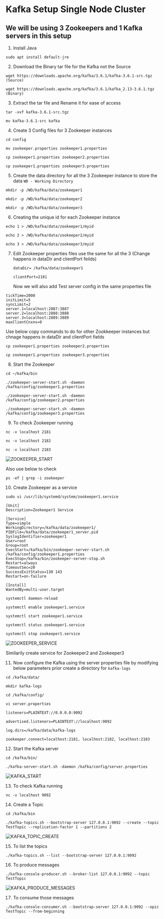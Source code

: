 # Kafka Setup Single Node Cluster

## We will be using 3 Zookeepers and 1 Kafka servers in this setup 

1. Install Java
   
```
sudo apt install default-jre
```


2. Download the Binary tar file for the Kafka not the Source
   
```
wget https://downloads.apache.org/kafka/3.6.1/kafka-3.6.1-src.tgz (Source)
```
```
wget https://downloads.apache.org/kafka/3.6.1/kafka_2.13-3.6.1.tgz (Binary)
```


3. Extract the tar file and Rename it for ease of access
   
```
tar -xvf kafka-3.6.1-src.tgz
```
```
mv kafka-3.6.1-src kafka 
```


4. Create 3 Config files for 3 Zookeeper instances

```
cd config
```
```
mv zookeeper.properties zookeeper1.properties
```
```
cp zookeeper1.properties zookeeper2.properties
```
```
cp zookeeper1.properties zookeeper3.properties
```


5. Create the data directory for all the 3 Zookeeper instance to store the data `WD - Working Directory`
   
```
mkdir -p /WD/kafka/data/zookeeper1
```
```
mkdir -p /WD/kafka/data/zookeeper2
```
```
mkdir -p /WD/kafka/data/zookeeper3
```


6. Creating the unique id for each Zookeeper instance

```
echo 1 > /WD/kafka/data/zookeeper1/myid
```
```
echo 2 > /WD/kafka/data/zookeeper2/myid
```
```
echo 3 > /WD/kafka/data/zookeeper3/myid
```


7. Edit Zookeeper properties files use the same for all the 3 (Change happens in dataDir and clientPort feilds)

   `dataDir= /kafka/data/zookeeper1`
   
   `clientPort=2181`
   
   Now we will also add Test server config in the same properties file
```
tickTime=2000
initLimit=5
syncLimit=2
server.1=localhost:2887:3887
server.2=localhost:2888:3888
server.3=localhost:2889:3889
maxClientCnxns=0
```

   Use below copy commands to do for other Zookkeeper instances but chnage happens in dataDir and clientPort fields
   
```
cp zookeeper1.properties zookeeper2.properties
```
```
cp zookeeper1.properties zookeeper3.properties
```

8. Start the Zookeeper
   
```
cd ~/kafka/bin
```
```
./zookeeper-server-start.sh -daemon /kafka/config/zookeeper1.properties
```
```
./zookeeper-server-start.sh -daemon /kafka/config/zookeeper2.properties
```
```
./zookeeper-server-start.sh -daemon /kafka/config/zookeeper3.properties
```


9. To check Zookeeper running

```
nc -v localhost 2181
```
```
nc -v localhost 2182
```
```
nc -v localhost 2183
```

![ZOOKEEPER_START](https://github.com/Pavan-1997/Kafka_Setup_Single-Node-Cluster/assets/32020205/b4e8a480-a4b1-4a96-8f1e-fe1ddfa43cae)

Also use below to check

```
ps -ef | grep -i zookeeper 
```


10. Create Zookeeper as a service

```
sudo vi /usr/lib/systemd/system/zookeeper1.service
```
```
[Unit]
Description=Zookeeper1 Service

[Service]
Type=simple
WorkingDirectory=/kafka/data/zookeeper1/
PIDFile=/kafka/data/zookeeper1_server.pid
SyslogIdentifier=zookeeper1
User=root
Group=root
ExecStart=/kafka/bin/zookeeper-server-start.sh /kafka/config/zookeeper1.properties
ExecStop=/kafka/bin/zookeeper-server-stop.sh 
Restart=always
TimeoutSec=20
SuccessExitStatus=130 143
Restart=on-failure

[Install]
WantedBy=multi-user.target
```
```
systemctl daemon-reload
```
```
systemctl enable zookeeper1.service
```
```
systemctl start zookeeper1.service
```
```
systemctl status zookeeper1.service
```
```
systemctl stop zookeeper1.service
```

![ZOOKEEPER_SERVICE](https://github.com/Pavan-1997/Kafka_Setup_Single-Node-Cluster/assets/32020205/465b19d3-c0b0-4272-8a5f-5c63efe6b90d)

Similarily create service for Zookeeper2 and Zookeeper3


11. Now configure the Kafka using the server properties file by modifying below parameters prior create a directory for `kafka-logs`

```
cd /kafka/data/
```
```
mkdir kafka-logs
```
```
cd /kafka/config/
```
```
vi server.properties
```

`listeners=PLAINTEXT://0.0.0.0:9092`

`advertised.listeners=PLAINTEXT://localhost:9092`

`log.dirs=/kafka/data/kafka-logs`

`zookeeper.connect=localhost:2181, localhost:2182, localhost:2183`


12. Start the Kafka server

```
cd /kafka/bin/
```
```
./kafka-server-start.sh -daemon /kafka/config/server.properties
```

![KAFKA_START](https://github.com/Pavan-1997/Kafka_Setup_Single-Node-Cluster/assets/32020205/f98af635-4440-4e6f-9bf9-dbd6eeeb79ad)


13. To check Kafka running

```
nc -v localhost 9092
```


14. Create a Topic 

```
cd /kafka/bin
```
```
./kafka-topics.sh --bootstrap-server 127.0.0.1:9092 --create --topic TestTopic --replication-factor 1 --partitions 2 
```

![KAFKA_TOPIC_CREATE](https://github.com/Pavan-1997/Kafka_Setup_Single-Node-Cluster/assets/32020205/91052aed-cd99-45b9-bd4e-49a584506b63)


15. To list the topics

```
./kafka-topics.sh --list --bootstrap-server 127.0.0.1:9092
```


16. To produce messages

```
./kafka-console-producer.sh --broker-list 127.0.0.1:9092 --topic TestTopic
```

![KAFKA_PRODUCE_MESSAGES](https://github.com/Pavan-1997/Kafka_Setup_Single-Node-Cluster/assets/32020205/a673c535-aafe-4fac-b680-bc18feba2933)


17. To consume those messages
    
```
./kafka-console-consumer.sh --bootstrap-server 127.0.0.1:9092 --opic TestTopic --from-beginning
```

